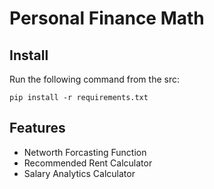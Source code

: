 # Personal Finance Math

## Install
Run the following command from the src:  
```
pip install -r requirements.txt
```

## Features
- Networth Forcasting Function
- Recommended Rent Calculator
- Salary Analytics Calculator
